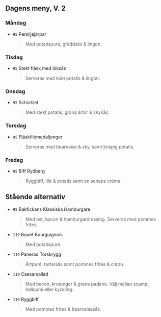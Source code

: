 ## Dagens meny, V. 2

### Måndag

* `95` Persiljejärpar
  > Med potatispuré, gräddsås & lingon.

### Tisdag

* `95` Stekt fläsk med löksås
  > Serveras med kokt potatis & lingon.

### Onsdag

* `95` Schnitzel
  > Med stekt potatis, gröna ärtor & skysås.

### Torsdag

* `95` Fläskfilémedaljonger
  > Serveras med bearnaise & sky, samt krispig potatis.

### Fredag

* `95` Biff Rydberg
  > Ryggbiff, lök & potatis samt en senaps créme.


## Stående alternativ

* `95` Bakfickans Klassiska Hamburgare
  > Med ost, bacon & hamburgardressing. Serveras med pommes frites.

* `119` Bouef Bourguignon.
  > Med potatispuré.

* `119` Panerad Torskrygg
  > Ärtpuré, tartarsås samt pommes frites & citron.

* `119` Caesarsallad
  > Med bacon, krutonger & grana padano. Välj mellan scampi, halloumi eller kyckling.
  
* `119` Ryggbiff 
  > Med pommes frites & bearnaisesås.
